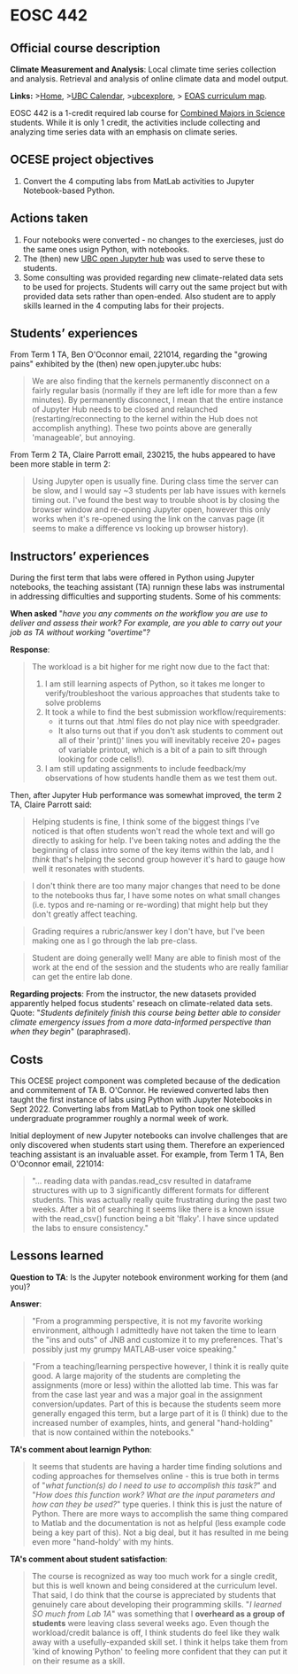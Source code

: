 # EOSC 442

## Official course description

**Climate Measurement and Analysis**: Local climate time series collection and analysis. Retrieval and analysis of online climate data and model output.

**Links:**
\>[Home](https://www.eoas.ubc.ca/academics/courses/eosc442),
\>[UBC Calendar](https://courses.students.ubc.ca/cs/courseschedule?pname=subjarea&tname=subj-course&dept=EOSC&course=442),
\>[ubcexplore](https://ubcexplorer.io/course/EOSC/442),
\> [EOAS curriculum map](https://www.eoas.ubc.ca/~quest/eoas-only.html).

EOSC 442 is a 1-credit required lab course for [Combined Majors in Science](https://cms.science.ubc.ca/) students. While it is only 1 credit, the activities include collecting and analyzing time series data with an emphasis on climate series.

## OCESE project objectives

1. Convert the 4 computing labs from MatLab activities to Jupyter Notebook-based Python.

## Actions taken

1. Four notebooks were converted - no changes to the exercieses, just do the same ones usign Python, with notebooks.
2. The (then) new [UBC open Jupyter hub](https://lthub.ubc.ca/guides/jupyterhub-instructor-guide/) was used to serve these to students.
3. Some consulting was provided regarding new climate-related data sets to be used for projects. Students will carry out the same project but with provided data sets rather than open-ended. Also student are to apply skills learned in the 4 computing labs for their projects.

## Students’ experiences

From Term 1 TA, Ben O'Oconnor email, 221014, regarding the "growing pains" exhibited by the (then) new open.jupyter.ubc hubs:

> We are also finding that the kernels permanently disconnect on a fairly regular basis (normally if they are left idle for more than a few minutes). By permanently disconnect, I mean that the entire instance of Jupyter Hub needs to be closed and relaunched (restarting/reconnecting to the kernel within the Hub does not accomplish anything). These  two points above are generally 'manageable', but annoying.

From Term 2 TA, Claire Parrott email, 230215, the hubs appeared to have been more stable in term 2:

>Using Jupyter open is usually fine. During class time the server can be slow, and I would say ~3 students per lab have issues with kernels timing out. I've found the best way to trouble shoot is by closing the browser window and re-opening Jupyter open, however this only works when it's re-opened using the link on the canvas page (it seems to make a difference vs looking up browser history).

## Instructors’ experiences

During the first term that labs were offered in Python using Jupyter notebooks, the teaching assistant (TA) runnign these labs was instrumental in addressing difficulties and supporting students. Some of his comments: 

**When asked** "*have you any comments on the workflow you are use to deliver and assess their work? For example, are you able to carry out your job as TA
without working "overtime"?*

**Response**: 

>The workload is a bit higher for me right now due to the fact that:
>1. I am still learning aspects of Python, so it takes me longer to verify/troubleshoot the various approaches that students take to solve problems
>2. It took a while to find the best submission workflow/requirements:
>    * it turns out that .html files do not play nice with speedgrader.
>    * It also turns out that if you don't ask students to comment out all of their 'print()' lines you will inevitably receive 20+ pages of variable printout, which is a bit of a pain to sift through looking for code cells!).
>3. I am still updating assignments to include feedback/my observations of how students handle them as we test them out.

Then, after Jupyter Hub performance was somewhat improved, the term 2 TA, Claire Parrott said:

>Helping students is fine, I think some of the biggest things I've noticed is that often students won't read the whole text and will go directly to asking for help. I've been taking notes and adding the the beginning of class intro some of the key items within the lab, and I *think* that's helping the second group however it's hard to gauge how well it resonates with students.

>I don't think there are too many major changes that need to be done to the notebooks thus far, I have some notes on what small changes (i.e. typos and re-naming or re-wording) that might help but they don't greatly affect teaching.

>Grading requires a rubric/answer key I don't have, but I've been making one as I go through the lab pre-class.

>Student are doing generally well! Many are able to finish most of the work at the end of the session and the students who are really familiar can get the entire lab done.

**Regarding projects**: From the instructor, the new datasets provided apparently helped focus students' reseach on climate-related data sets. Quote: "*Students definitely finish this course being better able to consider climate emergency issues from a more data-informed perspective than when they begin*" (paraphrased).

## Costs

This OCESE project component was completed because of the dedication and commitement of TA B. O'Connor. He reviewed converted labs then taught the first instance of labs using Python with Jupyter Notebooks in Sept 2022. Converting labs from MatLab to Python took one skilled undergraduate programmer roughly a normal week of work.

Initial deployment of new Jupyter notebooks can involve challenges that are only discovered when students start using them. Therefore an experienced teaching assistant is an invaluable asset. For example, from Term 1 TA, Ben O'Oconnor email, 221014:

> "... reading data with pandas.read_csv resulted in dataframe structures with up to 3 significantly different formats for different students. This was actually really quite frustrating during the past two weeks. After a bit of searching it seems like there is a known issue with the read_csv() function being a bit 'flaky'. I have since updated the labs to ensure consistency."

## Lessons learned

**Question to TA**: Is the Jupyter notebook environment working for them (and you)?

**Answer**:

>"From a programming perspective, it is not my favorite working environment, although I admittedly have not taken the time to learn the "ins and outs" of JNB and customize it to my preferences. That's possibly just my grumpy MATLAB-user voice speaking."

>"From a teaching/learning perspective however, I think it is really quite good. A large majority of the students are completing the assignments (more or less) within the allotted lab time. This was far from the case last year and was a major goal in the assignment conversion/updates. Part of this is because the students seem more generally engaged this term, but a large part of it is (I think) due to the increased number of examples, hints, and general "hand-holding" that is now contained within the notebooks."

**TA's comment about learnign Python**:

>It seems that students are having a harder time finding solutions and coding approaches for themselves online - this is true both in terms of "*what function(s) do I need to use to accomplish this task?*" and "*How does this function work? What are the input parameters and how can they be used?*" type queries. I think this is just the nature of Python. There are more ways to accomplish the same thing compared to Matlab and the documentation is not as helpful (less example code being a key part of this). Not a big deal, but it has resulted in me being even more "hand-holdy' with my hints.

**TA's comment about student satisfaction**:

>The course is recognized as way too much work for a single credit, but this is well known and being considered at the curriculum level. That said, I do think that the course is appreciated by students that genuinely care about developing their programming skills. "*I learned SO much from Lab 1A*" was something that I **overheard as a group of students** were leaving class several weeks ago. Even though the workload/credit balance is off, I think students do feel like they walk away with a usefully-expanded skill set. I think it helps take them from 'kind of knowing Python' to feeling more confident that they can put it on their resume as a skill.
